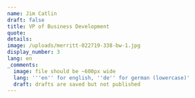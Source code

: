 ```yaml
---
name: Jim Catlin
draft: false
title: VP of Business Development
quote:
details:
image: /uploads/merritt-022719-338-bw-1.jpg
display_number: 3
lang: en
_comments:
  image: file should be ~600px wide
  lang: '''en'' for english, ''de'' for german (lowercase)'
  draft: drafts are saved but not published
---
```

